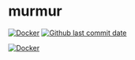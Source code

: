 # murmur
[![Docker](https://github.com/HMBSbige/murmur/actions/workflows/Docker.yml/badge.svg)](https://github.com/HMBSbige/murmur/actions/workflows/Docker.yml)
[![Github last commit date](https://img.shields.io/github/last-commit/HMBSbige/murmur.svg?label=Updated&logo=github)](https://github.com/HMBSbige/murmur/commits)

[![Docker](https://img.shields.io/badge/murmur-blue?label=Docker&logo=docker)](https://github.com/users/HMBSbige/packages/container/package/murmur)
